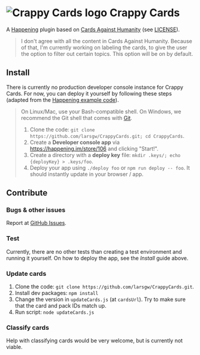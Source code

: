 # ![Crappy Cards logo](https://cdn.rawgit.com/larsgw/CrappyCards/master/icon.svg) Crappy Cards

A [Happening](https://happening.im) plugin based on [Cards Against Humanity](https://cardsagainsthumanity.com/) (see [LICENSE](https://github.com/larsgw/CrappyCards/blob/master/LICENSE.md)).

> I don't agree with all the content in Cards Against Humanity. Because of that, I'm currently working on labeling the cards, to give the user the option to filter out certain topics. This option will be on by default.

## Install

There is currently no production developer console instance for Crappy Cards. For now, you can deploy it yourself by following these steps (adapted from the [Happening example code](https://github.com/Happening/Example)).

> On Linux/Mac, use your Bash-compatible shell. On Windows, we recommend the Git shell that comes with [Git](http://git-scm.com/download/win).
> 
> 1. Clone the code: `git clone https://github.com/larsgw/CrappyCards.git; cd CrappyCards`.
> 2. Create a **Developer console app** via https://happening.im/store/106 and clicking "Start!".
> 3. Create a directory with a __deploy key__ file: `mkdir .keys/; echo {deployKey} > .keys/foo`.
> 4. Deploy your app using `./deploy foo` or `npm run deploy -- foo`. It should instantly update in your browser / app.

## Contribute

### Bugs & other issues

Report at [GitHub Issues](https://github.com/larsgw/issues).

### Test

Currently, there are no other tests than creating a test environment and running it yourself. On how to deploy the app, see the *Install* guide above.

### Update cards

1. Clone the code: `git clone https://github.com/larsgw/CrappyCards.git`.
2. Install dev packages: `npm install`
3. Change the version in `updateCards.js` (at `cardsUrl`). Try to make sure that the card and pack IDs match up.
4. Run script: `node updateCards.js`

### Classify cards

Help with classifying cards would be very welcome, but is currently not viable.
